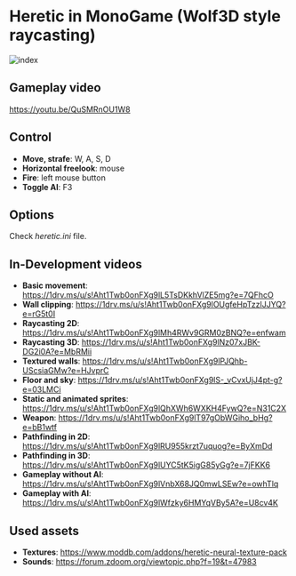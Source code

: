 # Heretic in MonoGame (Wolf3D style raycasting)

![index](https://user-images.githubusercontent.com/104030813/202452369-94897c48-a311-4489-940e-50b6ed2b466b.png)

## Gameplay video
https://youtu.be/QuSMRnOU1W8

## Control
- **Move, strafe**: W, A, S, D
- **Horizontal freelook**: mouse
- **Fire**: left mouse button
- **Toggle AI**: F3

## Options

Check *heretic.ini* file.

## In-Development videos
- **Basic movement**: https://1drv.ms/u/s!Aht1Twb0onFXg9lL5TsDKkhVlZE5mg?e=7QFhcO
- **Wall clipping**: https://1drv.ms/u/s!Aht1Twb0onFXg9lOUgfeHpTzzlJJYQ?e=rG5t0I
- **Raycasting 2D**:
https://1drv.ms/u/s!Aht1Twb0onFXg9lMh4RWv9GRM0zBNQ?e=enfwam
- **Raycasting 3D**:
https://1drv.ms/u/s!Aht1Twb0onFXg9lNz07xJBK-DG2i0A?e=MbRMii
- **Textured walls**:
https://1drv.ms/u/s!Aht1Twb0onFXg9lPJQhb-UScsiaGMw?e=HJvprC
- **Floor and sky**:
https://1drv.ms/u/s!Aht1Twb0onFXg9lS-_vCvxUjJ4pt-g?e=03LMCi
- **Static and animated sprites**:
https://1drv.ms/u/s!Aht1Twb0onFXg9lQhXWh6WXKH4FywQ?e=N31C2X
- **Weapon**:
https://1drv.ms/u/s!Aht1Twb0onFXg9lT97gObWGiho_bHg?e=bB1wtf
- **Pathfinding in 2D**:
https://1drv.ms/u/s!Aht1Twb0onFXg9lRU955krzt7uquog?e=ByXmDd
- **Pathfinding in 3D**:
https://1drv.ms/u/s!Aht1Twb0onFXg9lUYC5tK5igG85yGg?e=7jFKK6
- **Gameplay without AI**:
https://1drv.ms/u/s!Aht1Twb0onFXg9lVnbX68JQ0mwLSEw?e=owhTlq
- **Gameplay with AI**:
https://1drv.ms/u/s!Aht1Twb0onFXg9lWfzky6HMYqVBy5A?e=U8cv4K

## Used assets
- **Textures**: https://www.moddb.com/addons/heretic-neural-texture-pack
- **Sounds**: https://forum.zdoom.org/viewtopic.php?f=19&t=47983
